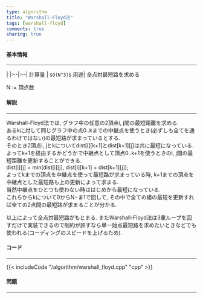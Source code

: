 ```yaml
---
type: algorithm
title: "Warshall-Floyd法"
tags: [warshall-floyd]
comments: true
sharing: true
---
```


#### 基本情報
  
***

 | 
|:--|:--|
計算量 | `$O(N^3)$`
用途| 全点対最短路を求める
  
N := 頂点数  

  
#### 解説

***

Warshall-Floyd法では, グラフ中の任意の2頂点i, j間の最短距離を求める.  
あるkに対して同じグラフ中の点0..kまでの中継点を使うとき(必ずしも全てを通るわけではない)の最短路が求まっているとする.  
そのとき2頂点i, jとkについてdist[i][k+1]とdist[k+1][j]は共に最短になっている.
よってk+1を経由するかどうかで中継点として頂点0..k+1を使うときのi, j間の最短距離を更新することができる.  
dist[i][j] = min(dist[i][j], dist[i][k+1] + dist[k+1][j]);  
よってkまでの頂点を中継点を使って最短路が求まっている時, k+1までの頂点を中継点とした最短路も上の更新によって求まる.  
当然中継点をひとつも使わない時ははじめから最短になっている.  
これらからkについて0からN−ま1で回して, その中で全ての組の最短を更新すれば全ての2点間の最短路が求まることが分かる.  
  
以上によって全点対最短路がもとまる. またWarshall-Floyd法は3重ループを回すだけで実装できるので制約が許すなら単一始点最短路を求めたいときなどでも使われる(コーディングのスピードを上げるため).

#### コード

***

{{< includeCode "/algorithm/warshall_floyd.cpp" "cpp" >}}


#### 問題

***  
